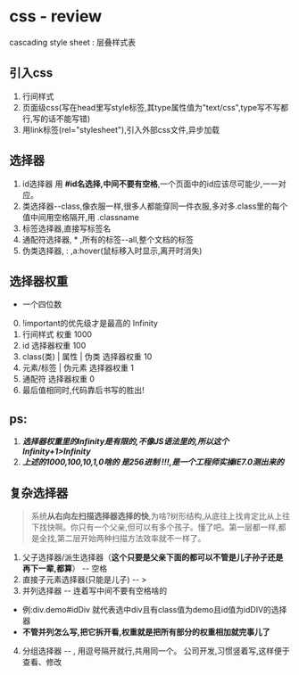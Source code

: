# css - review

cascading style sheet : 层叠样式表

##  引入css
1. 行间样式
2. 页面级css(写在head里写style标签,其type属性值为"text/css",type写不写都行,写的话不能写错)
3. 用link标签(rel="stylesheet"),引入外部css文件,异步加载


## 选择器

1. id选择器 用 **#id名选择,中间不要有空格**,一个页面中的id应该尽可能少,一一对应。
2. 类选择器--class,像衣服一样,很多人都能穿同一件衣服,多对多.class里的每个值中间用空格隔开,用 .classname
3. 标签选择器,直接写标签名
4. 通配符选择器,    *   ,所有的标签--all,整个文档的标签
5. 伪类选择器,      :   ,a:hover(鼠标移入时显示,离开时消失)

## 选择器权重

- 一个四位数
0. !important的优先级才是最高的              Infinity
1. 行间样式 权重                             1000
2. id 选择器权重                              100
3. class(类) | 属性 | 伪类 选择器权重           10  
4. 元素/标签 | 伪元素 选择器权重                 1
5. 通配符 选择器权重                             0
6. 最后值相同时,代码靠后书写的胜出!

## ps:

1. ***选择器权重里的Infinity是有限的,不像JS语法里的,所以这个Infinity+1>Infinity***
2. ***上述的1000,100,10,1,0啥的 是256进制 !!!,是一个工程师实操IE7.0测出来的***


## 复杂选择器

> 系统**从右向左扫描选择器选择的快**,为啥?树形结构,从底往上找肯定比从上往下找快啊。你只有一个父亲,但可以有多个孩子。懂了吧。第一层都一样,都是全找,第二层开始两种扫描方法效率就不一样了。

1. 父子选择器/派生选择器（**这个只要是父亲下面的都可以不管是儿子孙子还是再下一辈,都算**） -- 空格
2. 直接子元素选择器(只能是儿子)  --  >
3. 并列选择器  --  连着写中间不要有空格啥的  
- 例:div.demo#idDiv 就代表选中div且有class值为demo且id值为idDIV的选择器
- **不管并列怎么写,把它拆开看,权重就是把所有部分的权重相加就完事儿了**
4. 分组选择器  -- ,     用逗号隔开就行,共用同一个。 公司开发,习惯竖着写,这样便于查看、修改
